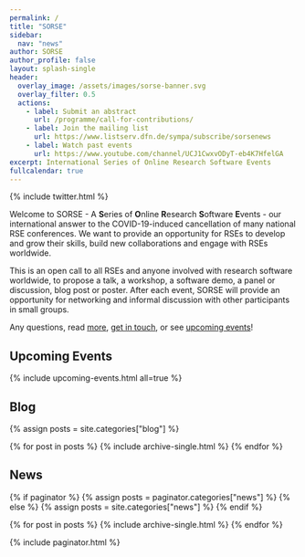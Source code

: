```yaml
---
permalink: /
title: "SORSE"
sidebar:
  nav: "news"
author: SORSE
author_profile: false
layout: splash-single
header:
  overlay_image: /assets/images/sorse-banner.svg
  overlay_filter: 0.5
  actions:
    - label: Submit an abstract
      url: /programme/call-for-contributions/
    - label: Join the mailing list
      url: https://www.listserv.dfn.de/sympa/subscribe/sorsenews
    - label: Watch past events
      url: https://www.youtube.com/channel/UCJ1CwxvODyT-eb4K7HfelGA
excerpt: International Series of Online Research Software Events
fullcalendar: true
---
```


<aside id="twitter-holder" class="sidebar__right sticky">
    {% include twitter.html %}
</aside>

Welcome to SORSE - A **S**eries of **O**nline **R**esearch **S**oftware **E**vents - our international answer to the COVID-19-induced cancellation of many national RSE conferences. We want to provide an opportunity for RSEs to develop and grow their skills, build new collaborations and engage with RSEs worldwide.

This is an open call to all RSEs and anyone involved with research software worldwide, to propose a talk, a workshop, a software demo, a panel or discussion, blog post or poster. After each event, SORSE will provide an opportunity for networking and informal discussion with other participants in small groups.

Any questions, read [more](faq/about/what-is-sorse), [get in touch](contact/), or see [upcoming events](#upcoming-events)!

## Upcoming Events

{% include upcoming-events.html all=true %}


## Blog
{% assign posts = site.categories["blog"] %}

{% for post in posts %}
  {% include archive-single.html %}
{% endfor %}



## News

{% if paginator %}
  {% assign posts = paginator.categories["news"] %}
{% else %}
  {% assign posts = site.categories["news"] %}
{% endif %}

{% for post in posts %}
  {% include archive-single.html %}
{% endfor %}

{% include paginator.html %}
